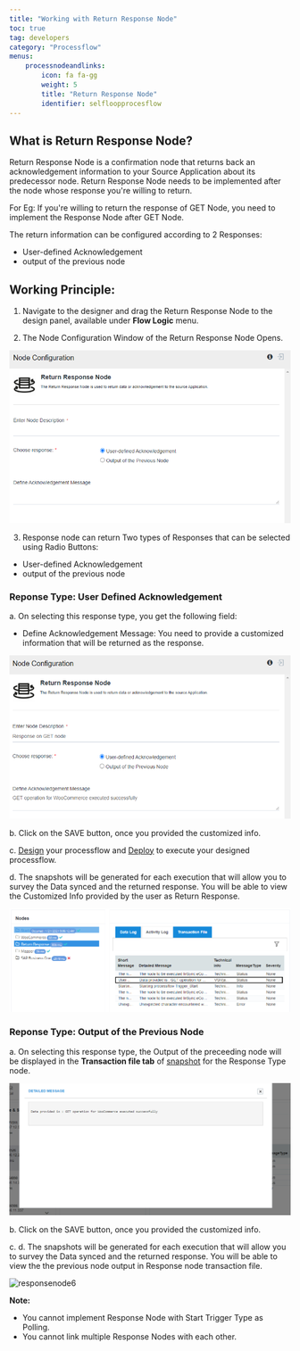 ```yaml
---
title: "Working with Return Response Node"
toc: true
tag: developers
category: "Processflow"
menus: 
    processnodeandlinks:
        icon: fa fa-gg
        weight: 5
        title: "Return Response Node" 
        identifier: selfloopprocesflow
---
```


## What is Return Response Node?

Return Response Node is a confirmation node that returns back an acknowledgement information to your Source Application about its predecessor node.
Return Response Node needs to be implemented after the node whose response you're willing to return.

For Eg: If you're willing to return the response of GET Node, you need to implement the Response Node after GET Node.

The return information can be configured according to 2 Responses:

- User-defined Acknowledgement
- output of the previous node


## Working Principle:

1) Navigate to the designer and drag the Return Response Node to the design panel, available under **Flow Logic** menu.

2) The Node Configuration Window of the Return Response Node Opens.

![returnresponse2](\staticfiles\processflow\media\returnresponse2.PNG)

3) Response node can return Two types of Responses that can be selected using Radio Buttons:

- User-defined Acknowledgement
- output of the previous node

### Reponse Type: User Defined Acknowledgement

a. On selecting this response type, you get the following field:

- Define Acknowledgement Message: You need to provide a customized information that will be returned as the response.

![returnresponse3](\staticfiles\processflow\media\returnresponse3.PNG)

b. Click on the SAVE button, once you provided the customized info.

c. [Design](/processflow/creating-processflow/) your processflow and [Deploy](/processflow/deploying-and-executing-processfloww/#deploying-processflows-to-environment) to execute your designed processflow.

d. The snapshots will be generated for each execution that will allow you to survey the Data synced and the returned response. You will be able to view the Customized Info provided by the user as Return Response.

![returnresponse4](\staticfiles\processflow\media\returnresponse4.PNG)

### Reponse Type: Output of the Previous Node

a.  On selecting this response type, the Output of the preceeding node will be displayed in the **Transaction file tab** of [snapshot](/processflow/snapshot-processflow/) for the Response Type node.

![responsenode5](\staticfiles\processflow\media\returnresponse5.PNG)

b. Click on the SAVE button, once you provided the customized info.

c. d. The snapshots will be generated for each execution that will allow you to survey the Data synced and the returned response. You will be able to view the the previous node output in Response node transaction file.

![responsenode6](\staticfiles\processflow\media\returnresponse6.PNG)

**Note:**

- You cannot implement Response Node with Start Trigger Type as Polling.
- You cannot link multiple Response Nodes with each other.